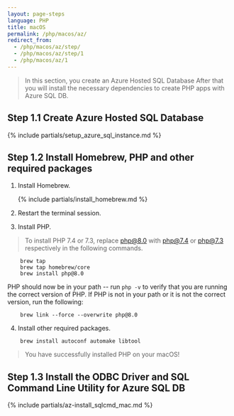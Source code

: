 ```yaml
---
layout: page-steps
language: PHP
title: macOS
permalink: /php/macos/az/
redirect_from:
  - /php/macos/az/step/
  - /php/macos/az/step/1
  - /php/macos/az/1
---
```


> In this section, you create an Azure Hosted SQL Database After that you will install the necessary dependencies to create PHP apps with Azure SQL DB.

## Step 1.1 Create Azure Hosted SQL Database

{% include partials/setup_azure_sql_instance.md %}

## Step 1.2 Install Homebrew, PHP and other required packages

1. Install Homebrew.

    {% include partials/install_homebrew.md %}

2. Restart the terminal session.

3. Install PHP.

> To install PHP 7.4 or 7.3, replace php@8.0 with php@7.4 or php@7.3 respectively in the following commands.

```terminal
    brew tap 
    brew tap homebrew/core
    brew install php@8.0
```

PHP should now be in your path -- run `php -v` to verify that you are running the correct version of PHP. If PHP is not in your path or it is not the correct version, run the following:

```terminal
    brew link --force --overwrite php@8.0
```

4. Install other required packages.

```terminal
    brew install autoconf automake libtool
```

> You have successfully installed PHP on your macOS!

## Step 1.3 Install the ODBC Driver and SQL Command Line Utility for Azure SQL DB

{% include partials/az-install_sqlcmd_mac.md %}
